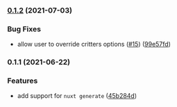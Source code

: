 ### [0.1.2](https://github.com/nuxt-community/critters-module/compare/0.1.1...0.1.2) (2021-07-03)


### Bug Fixes

* allow user to override critters options ([#15](https://github.com/nuxt-community/critters-module/issues/15)) ([99e57fd](https://github.com/nuxt-community/critters-module/commit/99e57fd4448f1109eccdc6c45ef3e66dec24bc92))

### 0.1.1 (2021-06-22)


### Features

* add support for `nuxt generate` ([45b284d](https://github.com/nuxt-community/critters-module/commit/45b284d5772842962c8d930687cfe94a81a1c96b))

